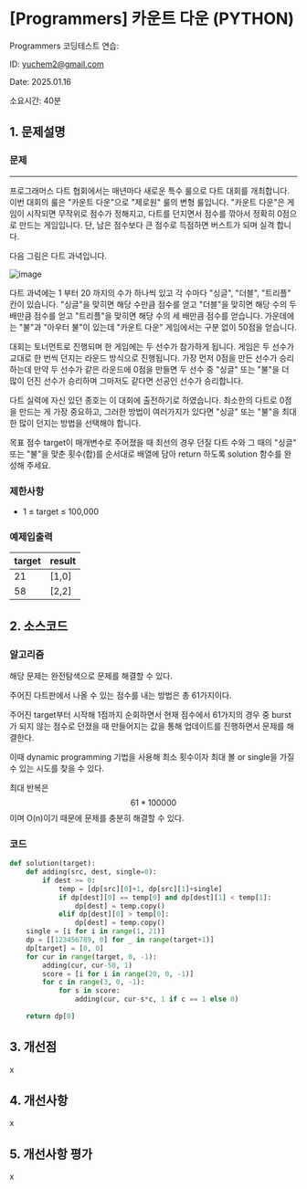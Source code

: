 # [Programmers] 카운트 다운 (PYTHON)
Programmers 코딩테스트 연습: 

ID: yuchem2@gmail.com

Date: 2025.01.16

소요시간: 40분

## 1. 문제설명

### 문제
---
프로그래머스 다트 협회에서는 매년마다 새로운 특수 룰으로 다트 대회를 개최합니다. 이번 대회의 룰은 "카운트 다운"으로 "제로원" 룰의 변형 룰입니다.
"카운트 다운"은 게임이 시작되면 무작위로 점수가 정해지고, 다트를 던지면서 점수를 깎아서 정확히 0점으로 만드는 게임입니다. 단, 남은 점수보다 큰 점수로 득점하면 버스트가 되며 실격 합니다.

다음 그림은 다트 과녁입니다.

![image](https://github.com/user-attachments/assets/ca30f9c1-5ce8-4c5a-b49d-aa4848cb2844)


다트 과녁에는 1 부터 20 까지의 수가 하나씩 있고 각 수마다 "싱글", "더블", "트리플" 칸이 있습니다. "싱글"을 맞히면 해당 수만큼 점수를 얻고 "더블"을 맞히면 해당 수의 두 배만큼 점수를 얻고 "트리플"을 맞히면 해당 수의 세 배만큼 점수를 얻습니다. 가운데에는 "불"과 "아우터 불"이 있는데 "카운트 다운" 게임에서는 구분 없이 50점을 얻습니다.

대회는 토너먼트로 진행되며 한 게임에는 두 선수가 참가하게 됩니다. 게임은 두 선수가 교대로 한 번씩 던지는 라운드 방식으로 진행됩니다. 가장 먼저 0점을 만든 선수가 승리하는데 만약 두 선수가 같은 라운드에 0점을 만들면 두 선수 중 "싱글" 또는 "불"을 더 많이 던진 선수가 승리하며 그마저도 같다면 선공인 선수가 승리합니다.

다트 실력에 자신 있던 종호는 이 대회에 출전하기로 하였습니다. 최소한의 다트로 0점을 만드는 게 가장 중요하고, 그러한 방법이 여러가지가 있다면 "싱글" 또는 "불"을 최대한 많이 던지는 방법을 선택해야 합니다.

목표 점수 target이 매개변수로 주어졌을 때 최선의 경우 던질 다트 수와 그 때의 "싱글" 또는 "불"을 맞춘 횟수(합)를 순서대로 배열에 담아 return 하도록 solution 함수를 완성해 주세요.

### 제한사항
+ 1 ≤ target ≤ 100,000
### 예제입출력

| target | result  |
|--------|---------|
| 21     | [1,0]   |
| 58     | [2,2]   |

## 2. 소스코드

### 알고리즘
해당 문제는 완전탐색으로 문제를 해결할 수 있다. 

주어진 다트판에서 나올 수 있는 점수를 내는 방법은 총 61가지이다. 

주어진 target부터 시작해 1점까지 순회하면서 현재 점수에서 61가지의 경우 중 burst가 되지 않는 점수로 던졌을 때 만들어지는 값을 통해 업데이트를 진행하면서 문제를 해결한다.

이때 dynamic programming 기법을 사용해 최소 횟수이자 최대 볼 or single을 가질 수 있는 시도를 찾을 수 있다. 

최대 반복은 $$61 * 100000$$이며 O(n)이기 때문에 문제를 충분히 해결할 수 있다. 

### 코드
```python
def solution(target):
    def adding(src, dest, single=0):
        if dest >= 0:
            temp = [dp[src][0]+1, dp[src][1]+single]
            if dp[dest][0] == temp[0] and dp[dest][1] < temp[1]:
                dp[dest] = temp.copy()
            elif dp[dest][0] > temp[0]:
                dp[dest] = temp.copy()
    single = [i for i in range(1, 21)]
    dp = [[123456789, 0] for _ in range(target+1)]
    dp[target] = [0, 0]
    for cur in range(target, 0, -1):
        adding(cur, cur-50, 1)    
        score = [i for i in range(20, 0, -1)]
        for c in range(3, 0, -1):
            for s in score:
                adding(cur, cur-s*c, 1 if c == 1 else 0)
        
    return dp[0]
```
## 3. 개선점
x
## 4. 개선사항
x
## 5. 개선사항 평가
x
